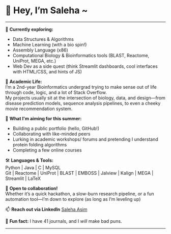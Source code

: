 # 👾 Hey, I’m Saleha ~  
---


🌱 **Currently exploring:**  
- Data Structures & Algorithms  
- Machine Learning (with a bio spin!)  
- Assembly Language (x86)
- Computational Biology & Bioinformatics tools (BLAST, Reactome, UniProt, MEGA, etc.)  
- Web Dev as a side quest (think Streamlit dashboards, cool interfaces with HTML/CSS, and hints of JS)


🌚 **Academic Life:**  
I’m a 2nd-year Bioinformatics undergrad trying to make sense out of life through code, logic, and a lot of Stack Overflow.  
My projects usually sit at the intersection of biology, data, and design—from disease prediction models, sequence analysis pipelines, to even a cheeky movie recommendation system.


🧠 **What I'm aiming for this summer:**  
- Building a public portfolio (hello, GitHub!)
- Collaborating with like-minded peers  
- Lurking in academic workshops/ forums and pretending I understand protein folding algorithms
- Completing a few online courses


🛠️ **Languages & Tools:**  
Python | Java | C | MySQL  
Git | Reactome | UniProt | BLAST | EMBOSS | Jalview | Kalign | MEGA | Streamlit | LaTeX  


🤝 **Open to collaboration!**  
Whether it’s a quick hackathon, a slow-burn research pipeline, or a fun automation tool—I’m down to explore (as long as I’m leveling up)


📫 **Reach out via LinkedIn** 
[Saleha Asim](https://www.linkedin.com/in/saleha-asim-5b05aa244/)

🐼 **Fun fact:** I have 41 journals, and I *will* make bad puns.

---



<!---
saleha-zip/saleha-zip is a ✨ special ✨ repository because its `README.md` (this file) appears on your GitHub profile.
You can click the Preview link to take a look at your changes.
--->
